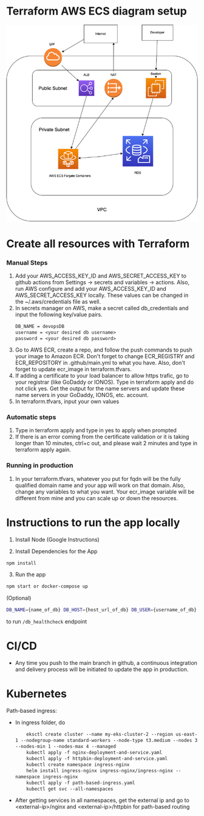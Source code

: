 # Terraform AWS ECS diagram setup
![AWS ECS Setup](AWS_ECS_setup_v1.png "AWS ECS Setup")

# Create all resources with Terraform 
### Manual Steps
1. Add your AWS_ACCESS_KEY_ID and AWS_SECRET_ACCESS_KEY to github actions from Settings -> secrets and variables -> actions. Also, run AWS configure and add your AWS_ACCESS_KEY_ID and AWS_SECRET_ACCESS_KEY locally. These values can be changed in the ~/.aws/credentials file as well.
2. In secrets manager on AWS, make a secret called db_credentials and input the following key/value pairs. 
   ```
   DB_NAME = devopsDB
   username = <your desired db username>
   password = <your desired db password>
   ```
3. Go to AWS ECR, create a repo, and follow the push commands to push your image to Amazon ECR. Don't forget to change ECR_REGISTRY and ECR_REPOSITORY in .github/main.yml to what you have. Also, don't forget to update ecr_image in terraform.tfvars.
4. If adding a certificate to your load balancer to allow https trafic, go to your registrar (like GoDaddy or IONOS). Type in terraform apply and do not click yes. Get the output for the name servers and update these name servers in your GoDaddy, IONOS, etc. account. 
5. In terraform.tfvars, input your own values

### Automatic steps
1. Type in terraform apply and type in yes to apply when prompted
2. If there is an error coming from the certificate validation or it is taking longer than 10 minutes, ctrl+c out, and please wait 2 minutes and type in terraform apply again.

### Running in production
1. In your terraform.tfvars, whatever you put for fqdn will be the fully qualified domain name and your app will work on that domain. Also, change any variables to what you want. Your ecr_image variable will be different from mine and you can scale up or down the resources.

# Instructions to run the app locally
1. Install Node (Google Instructions)

2. Install Dependencies for the App
```sh
npm install
```

3. Run the app
```sh
npm start or docker-compose up
```

(Optional)
```sh
DB_NAME={name_of_db} DB_HOST={host_url_of_db} DB_USER={username_of_db} DB_PASS={password_of_db} npm start
```
to run `/db_healthcheck` endpoint

# CI/CD
* Any time you push to the main branch in github, a continuous integration and delivery process will be initiated to update the app in production. 


# Kubernetes
Path-based ingress:
* In ingress folder, do 
  ```
      eksctl create cluster --name my-eks-cluster-2 --region us-east-1 --nodegroup-name standard-workers --node-type t3.medium --nodes 3 --nodes-min 1 --nodes-max 4 --managed
      kubectl apply -f nginx-deployment-and-service.yaml
      kubectl apply -f httpbin-deployment-and-service.yaml
      kubectl create namespace ingress-nginx
      helm install ingress-nginx ingress-nginx/ingress-nginx --namespace ingress-nginx
      kubectl apply -f path-based-ingress.yaml
      kubectl get svc --all-namespaces
  ```
* After getting services in all namespaces, get the external ip and go to \<external-ip>/nginx and \<external-ip>/httpbin for path-based routing